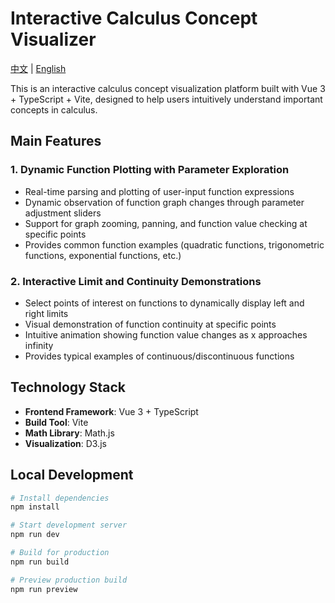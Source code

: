 # Interactive Calculus Concept Visualizer

[中文](README.md) | [English](README_EN.md)

This is an interactive calculus concept visualization platform built with Vue 3 + TypeScript + Vite, designed to help users intuitively understand important concepts in calculus.

## Main Features

### 1. Dynamic Function Plotting with Parameter Exploration

- Real-time parsing and plotting of user-input function expressions
- Dynamic observation of function graph changes through parameter adjustment sliders
- Support for graph zooming, panning, and function value checking at specific points
- Provides common function examples (quadratic functions, trigonometric functions, exponential functions, etc.)

### 2. Interactive Limit and Continuity Demonstrations

- Select points of interest on functions to dynamically display left and right limits
- Visual demonstration of function continuity at specific points
- Intuitive animation showing function value changes as x approaches infinity
- Provides typical examples of continuous/discontinuous functions

## Technology Stack

- **Frontend Framework**: Vue 3 + TypeScript
- **Build Tool**: Vite
- **Math Library**: Math.js
- **Visualization**: D3.js

## Local Development

```bash
# Install dependencies
npm install

# Start development server
npm run dev

# Build for production
npm run build

# Preview production build
npm run preview
```
